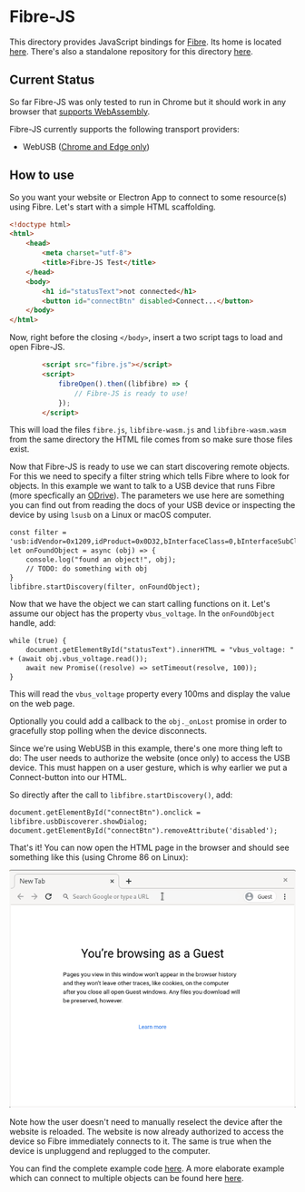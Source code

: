 # Fibre-JS

This directory provides JavaScript bindings for [Fibre](https://github.com/samuelsadok/fibre). Its home is located [here](https://github.com/samuelsadok/fibre/tree/master/js). There's also a standalone repository for this directory [here](https://github.com/samuelsadok/fibre-js).

## Current Status

So far Fibre-JS was only tested to run in Chrome but it should work in any browser that [supports WebAssembly](https://caniuse.com/wasm).

Fibre-JS currently supports the following transport providers:

 - WebUSB ([Chrome and Edge only](https://caniuse.com/webusb))

## How to use

So you want your website or Electron App to connect to some resource(s) using Fibre. Let's start with a simple HTML scaffolding.

```HTML
<!doctype html>
<html>
    <head>
        <meta charset="utf-8">
        <title>Fibre-JS Test</title>
    </head>
    <body>
        <h1 id="statusText">not connected</h1>
        <button id="connectBtn" disabled>Connect...</button>
    </body>
</html>
```

Now, right before the closing `</body>`, insert a two script tags to load and open Fibre-JS.

```HTML
        <script src="fibre.js"></script>
        <script>
            fibreOpen().then((libfibre) => {
                // Fibre-JS is ready to use!
            });
        </script>
```

This will load the files `fibre.js`, `libfibre-wasm.js` and `libfibre-wasm.wasm` from the same directory the HTML file comes from so make sure those files exist.

Now that Fibre-JS is ready to use we can start discovering remote objects. For this we need to specify a filter string which tells Fibre where to look for objects. In this example we want to talk to a USB device that runs Fibre (more specfically an [ODrive](https://odriverobotics.com/)). The parameters we use here are something you can find out from reading the docs of your USB device or inspecting the device by using `lsusb` on a Linux or macOS computer.

```JS
const filter = 'usb:idVendor=0x1209,idProduct=0x0D32,bInterfaceClass=0,bInterfaceSubClass=1,bInterfaceProtocol=0';
let onFoundObject = async (obj) => {
    console.log("found an object!", obj);
    // TODO: do something with obj
}
libfibre.startDiscovery(filter, onFoundObject);
```

Now that we have the object we can start calling functions on it. Let's assume our object has the property `vbus_voltage`. In the `onFoundObject` handle, add:

```JS
while (true) {
    document.getElementById("statusText").innerHTML = "vbus_voltage: " + (await obj.vbus_voltage.read());
    await new Promise((resolve) => setTimeout(resolve, 100));
}
```

This will read the `vbus_voltage` property every 100ms and display the value on the web page.

Optionally you could add a callback to the `obj._onLost` promise in order to gracefully stop polling when the device disconnects.

Since we're using WebUSB in this example, there's one more thing left to do: The user needs to authorize the website (once only) to access the USB device. This must happen on a user gesture, which is why earlier we put a Connect-button into our HTML.

So directly after the call to `libfibre.startDiscovery()`, add:

```JS
document.getElementById("connectBtn").onclick = libfibre.usbDiscoverer.showDialog;
document.getElementById("connectBtn").removeAttribute('disabled');
```

That's it! You can now open the HTML page in the browser and should see something like this (using Chrome 86 on Linux):

![Example](example.gif)

Note how the user doesn't need to manually reselect the device after the website is reloaded. The website is now already authorized to access the device so Fibre immediately connects to it. The same is true when the device is unpluggend and replugged to the computer.

You can find the complete example code [here](example.html). A more elaborate example which can connect to multiple objects can be found here [here](multidevice_example.html).
